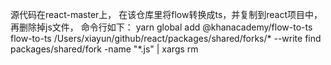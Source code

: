 源代码在react-master上， 在该仓库里将flow转换成ts，并复制到react项目中， 再删除掉js文件， 命令行如下：
yarn global add @khanacademy/flow-to-ts
flow-to-ts /Users/xiayun/github/react/packages/shared/forks/*  --write
find packages/shared/fork -name "*.js" | xargs rm